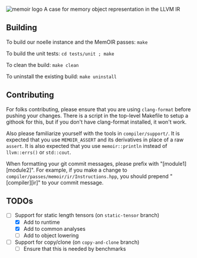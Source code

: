 ![memoir logo](memoir_logo.png)
A case for memory object representation in the LLVM IR

## Building
To build our noelle instance and the MemOIR passes:
`make`

To build the unit tests:
`cd tests/unit ; make`

To clean the build:
`make clean`

To uninstall the existing build:
`make uninstall`

## Contributing
For folks contributing, please ensure that you are using `clang-format` before pushing your changes.
There is a script in the top-level Makefile to setup a githook for this, but if you don't have clang-format installed, it won't work.

Also please familiarize yourself with the tools in `compiler/support/`.
It is expected that you use `MEMOIR_ASSERT` and its derivatives in place of a raw `assert`.
It is also expected that you use `memoir::println` instead of `llvm::errs()` or `std::cout`.

When formatting your git commit messages, please prefix with "[module1][module2]".
For example, if you make a change to `compiler/passes/memoir/ir/Instructions.hpp`, you should prepend "[compiler][ir]" to your commit message.


## TODOs
- [ ] Support for static length tensors (on `static-tensor` branch)
  - [x] Add to runtime
  - [x] Add to common analyses
  - [ ] Add to object lowering
- [ ] Support for copy/clone (on `copy-and-clone` branch)
  - [ ] Ensure that this is needed by benchmarks
